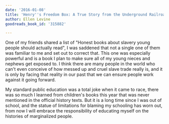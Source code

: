 ```yaml
---
date: '2016-01-08'
title: 'Henry''s Freedom Box: A True Story from the Underground Railroad'
author: Ellen Levine
goodreads_book_id: '315882'

---
```

One of my friends shared a list of "Honest books about slavery young people should actually read", I was saddened that not a single one of them was familiar to me and set out to correct that. This one was especially powerful and is a book I plan to make sure all of my young nieces and nephews get exposed to. I think there are many people in the world who can't even conceive of how messed up and cruel slave trade really is, and it is only by facing that reality in our past that we can ensure people work against it going forward.

My standard public education was a total joke when it came to race, there was so much I learned from children's books this year that was never mentioned in the official history texts. But it is a long time since I was out of school, and the statue of limitations for blaming my schooling has worn out, from now I will embrace the responsibility of educating myself on the histories of marginalized people.
